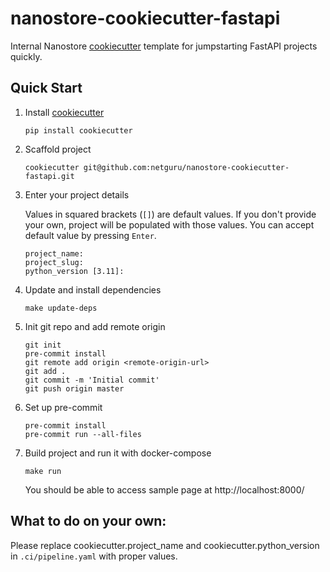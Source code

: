 # nanostore-cookiecutter-fastapi


Internal Nanostore [cookiecutter](https://github.com/audreyr/cookiecutter) template for jumpstarting FastAPI projects quickly.

## Quick Start

1. Install [cookiecutter](https://github.com/audreyr/cookiecutter)

    ```
    pip install cookiecutter
    ```

1. Scaffold project

    ```
    cookiecutter git@github.com:netguru/nanostore-cookiecutter-fastapi.git
    ```

1. Enter your project details

    Values in squared brackets (`[]`) are default values. If you don't provide your own, project will be populated with those values. You can accept default value by pressing `Enter`.

    ```
    project_name:
    project_slug:
    python_version [3.11]:
    ```

1. Update and install dependencies

    ```
    make update-deps
    ```

1. Init git repo and add remote origin

    ```
    git init
    pre-commit install
    git remote add origin <remote-origin-url>
    git add .
    git commit -m 'Initial commit'
    git push origin master
    ```

1. Set up pre-commit

    ```
    pre-commit install
    pre-commit run --all-files
    ```

1. Build project and run it with docker-compose

    ```
    make run
    ```

    You should be able to access sample page at http://localhost:8000/


## What to do on your own:

Please replace cookiecutter.project_name and cookiecutter.python_version in `.ci/pipeline.yaml` with proper values.
